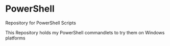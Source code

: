 # PowerShell
Repository for PowerShell Scripts

This Repository holds my PowerShell commandlets to try them on Windows platforms


